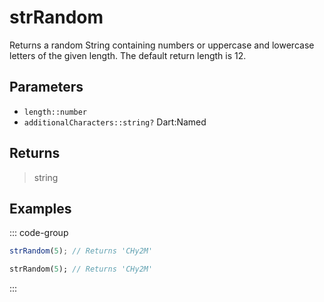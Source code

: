 # strRandom <Lang dart js />

Returns a random String containing numbers or uppercase and lowercase letters of the given length. The default return length is 12.

## Parameters

- `length::number`
- `additionalCharacters::string?` <span class="named">Dart:Named</span>

## Returns

> string

## Examples

::: code-group

```javascript [JavaScript]
strRandom(5); // Returns 'CHy2M'
```

```dart [Dart]
strRandom(5); // Returns 'CHy2M'
```

:::
